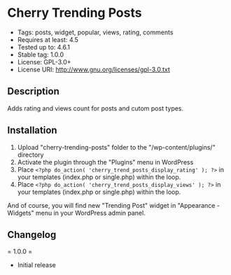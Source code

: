 # Cherry Trending Posts #
* Tags: posts, widget, popular, views, rating, comments
* Requires at least: 4.5
* Tested up to: 4.6.1
* Stable tag: 1.0.0
* License: GPL-3.0+
* License URI: http://www.gnu.org/licenses/gpl-3.0.txt

## Description ##
Adds rating and views count for posts and cutom post types.

## Installation ##
1. Upload "cherry-trending-posts" folder to the "/wp-content/plugins/" directory
2. Activate the plugin through the "Plugins" menu in WordPress
3. Place `<?php do_action( 'cherry_trend_posts_display_rating' ); ?>` in your templates (index.php or single.php) within the loop.
4. Place `<?php do_action( 'cherry_trend_posts_display_views' ); ?>` in your templates (index.php or single.php) within the loop.

And of course, you will find new "Trending Post" widget in "Appearance - Widgets" menu in your WordPress admin panel.

## Changelog #
= 1.0.0 =

* Initial release

